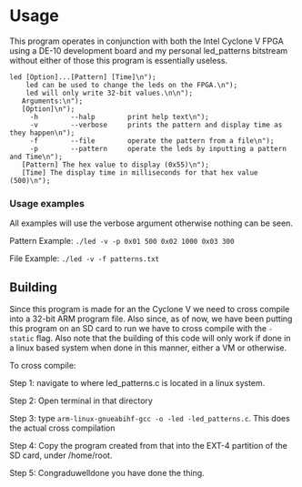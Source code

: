 # Usage
This program operates in conjunction with both the Intel Cyclone V FPGA using a DE-10 development board and my personal led_patterns bitstream without either of those this program is essentially useless.
```
led [Option]...[Pattern] [Time]\n");
    led can be used to change the leds on the FPGA.\n");
    led will only write 32-bit values.\n\n");
   Arguments:\n");
   [Option]\n");
     -h        --halp        print help text\n");
     -v        --verbose     prints the pattern and display time as they happen\n");
     -f        --file        operate the pattern from a file\n");
     -p        --pattern     operate the leds by inputting a pattern and Time\n");
   [Pattern] The hex value to display (0x55)\n");
   [Time] The display time in milliseconds for that hex value (500)\n");
   ```
   ### Usage examples
   All examples will use the verbose argument otherwise nothing can be seen.

   Pattern Example: `./led -v -p 0x01 500 0x02 1000 0x03 300`

   File Example: `./led -v -f patterns.txt`

   ## Building
   Since this program is made for an the Cyclone V we need to cross compile into a 32-bit ARM program file. Also since, as of now, we have been putting this program on an SD card to run we have to cross compile with the `-static` flag. Also note that the building of this code will only work if done in a linux based system when done in this manner, either a VM or otherwise.

To cross compile: 

Step 1: navigate to where led_patterns.c is located in a linux system.

Step 2: Open terminal in that directory

Step 3: type `arm-linux-gnueabihf-gcc -o -led -led_patterns.c`. This does the actual cross compilation

Step 4: Copy the program created from that into the EXT-4 partition of the SD card, under /home/root.

Step 5: Congraduwelldone you have done the thing.